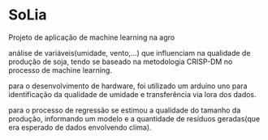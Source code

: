 # SoLia
Projeto de aplicação de machine learning na agro

análise de variáveis(umidade, vento,...) que influenciam na qualidade de produção de soja, 
tendo se baseado na metodologia CRISP-DM no processo de machine learning.

para o desenvolvimento de hardware, foi utilizado um arduíno uno para identificação da qualidade de umidade  e transferência via lora dos dados.

para o processo de regressão se estimou a qualidade do tamanho da produção, informando um modelo e a quantidade de resíduos geradas(que era esperado de dados envolvendo clima).
